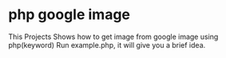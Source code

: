 # php google image
This Projects Shows how to get image from google image using php(keyword)
Run example.php, it will give you a brief idea.
